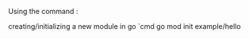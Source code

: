 Using the command : 

creating/initializing a new module in go
`cmd
 go mod init example/hello
```


